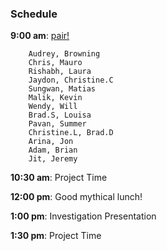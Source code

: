 ### Schedule

**9:00 am**: [pair!](pair.md)

		Audrey, Browning
		Chris, Mauro
		Rishabh, Laura
		Jaydon, Christine.C
		Sungwan, Matias
		Malik, Kevin
		Wendy, Will
		Brad.S, Louisa
		Pavan, Summer
		Christine.L, Brad.D
		Arina, Jon
		Adam, Brian
		Jit, Jeremy

**10:30 am**: Project Time

**12:00 pm**: Good mythical lunch!

**1:00 pm**: Investigation Presentation

**1:30 pm**: Project Time
